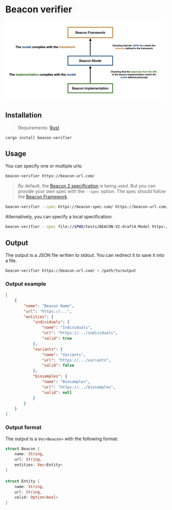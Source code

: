 # Beacon verifier

![beacon-verifier.001.png](assets/diagram.jpeg)

## Installation

> Requirements: [Rust](https://www.rust-lang.org/tools/install)

```sh
cargo install beacon-verifier
```

## Usage

You can specify one or multiple urls:

```sh
beacon-verifier https://beacon-url.com/
```

> By default, the [Beacon 2 specification](https://github.com/ga4gh-beacon/beacon-v2-Models/tree/main/BEACON-V2-draft4-Model) is being used. But you can provide your own spec with the `--spec` option. The spec should follow the [Beacon Framework](https://github.com/ga4gh-beacon/beacon-framework-v2).

```sh
beacon-verifier --spec https://beacon-spec.com/ https://beacon-url.com/
```

Alternatively, you can specify a local specification:

```sh
beacon-verifier --spec file://$PWD/tests/BEACON-V2-draft4-Model https://beacon-url.com/
```

## Output

The output is a JSON file written to stdout. You can redirect it to save it into a file.

```sh
beacon-verifier https://beacon-url.com/ > /path/to/output
```

### Output example

```json
[
    {
        "name": "Beacon Name",
        "url": "https://...",
        "entities": {
            "individuals": {
                "name": "Individuals",
                "url": "https://.../individuals",
                "valid": true
            },
            "variants": {
                "name": "Variants",
                "url": "https://.../variants",
                "valid": false
            },
            "biosamples": {
                "name": "Biosamples",
                "url": "https://.../biosamples",
                "valid": null
            }
        }
    }
]
```

### Output format

The output is a `Vec<Beacon>` with the following format:

```rust
struct Beacon {
    name: String,
    url: String,
    entities: Vec<Entity>
}

struct Entity {
    name: String,
    url: String,
    valid: Option<bool>
}
```
